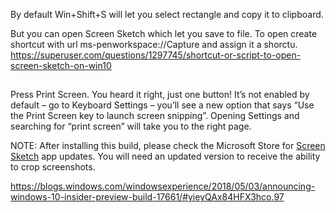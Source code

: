 By default Win+Shift+S will let you select rectangle and copy it to clipboard.

But you can open Screen Sketch which let you save to file. To open create shortcut with url ms-penworkspace://Capture and assign it a shorctu. https://superuser.com/questions/1297745/shortcut-or-script-to-open-screen-sketch-on-win10

##

Press Print Screen. You heard it right, just one button! It’s not enabled by default – go to Keyboard Settings – you’ll see a new option that says “Use the Print Screen key to launch screen snipping”. Opening Settings and searching for “print screen” will take you to the right page.

NOTE: After installing this build, please check the Microsoft Store for [Screen Sketch](https://www.microsoft.com/en-us/store/p/screen-sketch/9mz95kl8mr0l) app updates. You will need an updated version to receive the ability to crop screenshots.

https://blogs.windows.com/windowsexperience/2018/05/03/announcing-windows-10-insider-preview-build-17661/#yieyQAx84HFX3hco.97